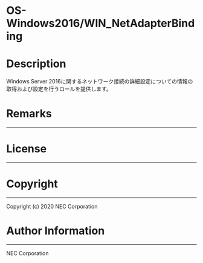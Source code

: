 OS-Windows2016/WIN_NetAdapterBinding
=======================================================
# Description
Windows Server 2016に関するネットワーク接続の詳細設定についての情報の取得および設定を行うロールを提供します。

# Remarks
-------

# License
-------

# Copyright
---------
Copyright (c) 2020 NEC Corporation

# Author Information
------------------
NEC Corporation
